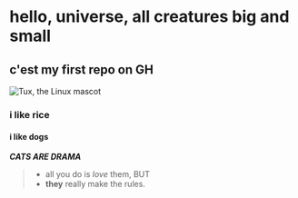 # hello, universe, all creatures big and small

## c'est my first repo on GH

  ![Tux, the Linux mascot](/tux.png)

### i like rice
#### i like dogs
***CATS ARE DRAMA***

> - all you do is *love* them, BUT  
> -  __they__ really make the rules.
